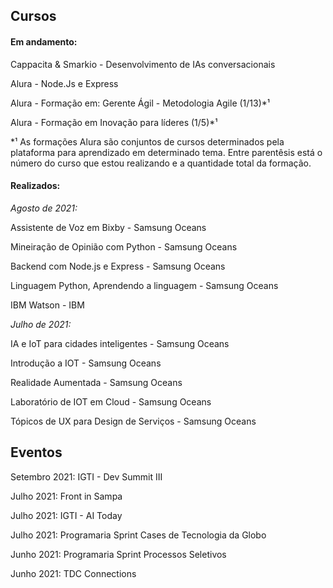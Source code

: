 ## Cursos

#### Em andamento:

Cappacita & Smarkio - Desenvolvimento de IAs conversacionais

Alura - Node.Js e Express

Alura - Formação em: Gerente Ágil - Metodologia Agile (1/13)*¹

Alura - Formação em Inovação para líderes (1/5)*¹

*¹ As formações Alura são conjuntos de cursos determinados pela plataforma para aprendizado em determinado tema. Entre parentêsis está o número do curso que estou realizando e a quantidade total da formação.

#### Realizados:


*Agosto de 2021:*

Assistente de Voz em Bixby - Samsung Oceans

Mineiração de Opinião com Python - Samsung Oceans

Backend com Node.js e Express - Samsung Oceans

Linguagem Python, Aprendendo a linguagem - Samsung Oceans

IBM Watson - IBM


*Julho de 2021:*

IA e IoT para cidades inteligentes - Samsung Oceans

Introdução a IOT - Samsung Oceans

Realidade Aumentada - Samsung Oceans

Laboratório de IOT em Cloud - Samsung Oceans

Tópicos de UX para Design de Serviços - Samsung Oceans

## Eventos

Setembro 2021: IGTI - Dev Summit III

Julho 2021: Front in Sampa

Julho 2021: IGTI - AI Today

Julho 2021: Programaria Sprint Cases de Tecnologia da Globo

Junho 2021: Programaria Sprint Processos Seletivos

Junho 2021: TDC Connections
